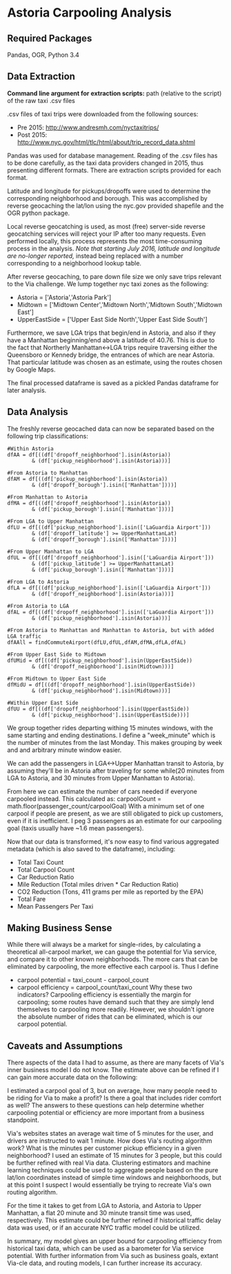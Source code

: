 Astoria Carpooling Analysis
==============

Required Packages
--------------
Pandas, OGR, Python 3.4

Data Extraction
--------------
**Command line argument for extraction scripts:** path (relative to the script) of the raw taxi .csv files

.csv files of taxi trips were downloaded from the following sources:
- Pre 2015: http://www.andresmh.com/nyctaxitrips/
- Post 2015: http://www.nyc.gov/html/tlc/html/about/trip_record_data.shtml 

Pandas was used for database management. Reading of the .csv files has to be done carefully, as the taxi data providers changed in 2015, thus presenting different formats. There are extraction scripts provided for each format.

Latitude and longitude for pickups/dropoffs were used to determine the corresponding neighborhood and borough. This was accomplished by reverse geocaching the lat/lon using the nyc.gov provided shapefile and the OGR python package.

Local reverse geocatching is used, as most (free) server-side reverse geocatching services will reject your IP after too many requests. Even performed locally, this process represents the most time-consuming process in the analysis.
*Note that starting July 2016, latitude and longitude are no-longer reported,* instead being replaced with a number corresponding to a neighborhood lookup table.

After reverse geocaching, to pare down file size we only save trips relevant to the Via challenge. We lump together nyc taxi zones as the following:
- Astoria = ['Astoria','Astoria Park']
- Midtown = ['Midtown Center','Midtown North','Midtown South','Midtown East']
- UpperEastSide = ['Upper East Side North','Upper East Side South']

Furthermore, we save LGA trips that begin/end in Astoria, and also if they have a Manhattan beginning/end above a latitude of 40.76. This is due to the fact that Northerly Manhattan<->LGA trips require traversing either the Queensboro or Kennedy bridge, the entrances of which are near Astoria. That particular latitude was chosen as an estimate, using the routes chosen by Google Maps.

The final processed dataframe is saved as a pickled Pandas dataframe for later analysis. 

Data Analysis
--------------

The freshly reverse geocached data can now be separated based on the following trip classifications:
    
    #Within Astoria
    dfAA = df[((df['dropoff_neighborhood'].isin(Astoria))  
            & (df['pickup_neighborhood'].isin(Astoria)))] 
    
    #From Astoria to Manhattan
    dfAM = df[((df['pickup_neighborhood'].isin(Astoria)) 
            & (df['dropoff_borough'].isin(['Manhattan'])))] 
    
    #From Manhattan to Astoria 
    dfMA = df[((df['dropoff_neighborhood'].isin(Astoria)) 
            & (df['pickup_borough'].isin(['Manhattan'])))]       
    
    #From LGA to Upper Manhattan
    dfLU = df[((df['pickup_neighborhood'].isin(['LaGuardia Airport']))  
            & (df['dropoff_latitude'] >= UpperManhattanLat)
            & (df['dropoff_borough'].isin(['Manhattan'])))]
    
    #From Upper Manhattan to LGA
    dfUL = df[((df['dropoff_neighborhood'].isin(['LaGuardia Airport'])) 
            & (df['pickup_latitude'] >= UpperManhattanLat)
            & (df['pickup_borough'].isin(['Manhattan'])))]
        
    #From LGA to Astoria  
    dfLA = df[((df['pickup_neighborhood'].isin(['LaGuardia Airport']))  
            & (df['dropoff_neighborhood'].isin(Astoria)))] 

    #From Astoria to LGA
    dfAL = df[((df['dropoff_neighborhood'].isin(['LaGuardia Airport'])) 
            & (df['pickup_neighborhood'].isin(Astoria)))]
    
    #From Astoria to Manhattan and Manhattan to Astoria, but with added LGA traffic
    dfAAll = findCommuteAirport(dfLU,dfUL,dfAM,dfMA,dfLA,dfAL) 

    #From Upper East Side to Midtown
    dfUMid = df[((df['pickup_neighborhood'].isin(UpperEastSide)) 
            & (df['dropoff_neighborhood'].isin(Midtown)))] 
        
    #From Midtown to Upper East Side 
    dfMidU = df[((df['dropoff_neighborhood'].isin(UpperEastSide))  
            & (df['pickup_neighborhood'].isin(Midtown)))] 
         
    #Within Upper East Side
    dfUU = df[((df['dropoff_neighborhood'].isin(UpperEastSide))  
            & (df['pickup_neighborhood'].isin(UpperEastSide)))]

We group together rides departing withing 15 minutes windows, with the same starting and ending destinations. I define a "week_minute" which is the number of minutes from the last Monday. This makes grouping by week and and arbitrary minute window easier.

We can add the passengers in LGA<->Upper Manhattan transit to Astoria, by assuming they'll be in Astoria after traveling for some while(20 minutes from LGA to Astoria, and 30 minutes from Upper Manhattan to Astoria).

From here we can estimate the number of cars needed if everyone carpooled instead. This calculated as:
    carpoolCount = math.floor(passenger_count/carpoolGoal)
With a minimum set of one carpool if people are present, as we are still obligated to pick up customers, even if it is inefficient. I peg 3 passengers as an estimate for our carpooling goal (taxis usually have ~1.6 mean passengers).

Now that our data is transformed, it's now easy to find various aggregated metadata (which is also saved to the dataframe), including:
- Total Taxi Count
- Total Carpool Count
- Car Reduction Ratio
- Mile Reduction (Total miles driven * Car Reduction Ratio)
- CO2 Reduction (Tons, 411 grams per mile as reported by the EPA)
- Total Fare
- Mean Passengers Per Taxi

Making Business Sense
--------------

While there will always be a market for single-rides, by calculating a theoretical all-carpool market, we can gauge the potential for Via service, and compare it to other known neighborhoods. The more cars that can be eliminated by carpooling, the more effective each carpool is. Thus I define 
- carpool potential = taxi_count - carpool_count
- carpool efficiency =  carpool_count/taxi_count
Why these two indicators? Carpooling efficiency is essentially the margin for carpooling; some routes have demand such that they are simply lend themselves to carpooling more readily. However, we shouldn't ignore the absolute number of rides that can be eliminated, which is our carpool potential. 

Caveats and Assumptions
--------------

There aspects of the data I had to assume, as there are many facets of Via's inner business model I do not know. The estimate above can be refined if I can gain more accurate data on the following:

I estimated a carpool goal of 3, but on average, how many people need to be riding for Via to make a profit? Is there a goal that includes rider comfort as well? The answers to these questions can help determine whether carpooling potential or efficiency are more important from a business standpoint.

Via's websites states an average wait time of 5 minutes for the user, and drivers are instructed to wait 1 minute. How does Via's routing algorithm work? What is the minutes per customer pickup efficiency in a given neighborhood? I used an estimate of 15 minutes for 3 people, but this could be further refined with real Via data. Clustering estimators and machine learning techniques could be used to aggregate people based on the pure lat/lon coordinates instead of simple time windows and neighborhoods, but at this point I suspect I would essentially be trying to recreate Via's own routing algorithm.

For the time it takes to get from LGA to Astoria, and Astoria to Upper Manhattan, a flat 20 minute and 30 minute transit time was used, respectively. This estimate could be further refined if historical traffic delay data was used, or if an accurate NYC traffic model could be utilized.

In summary, my model gives an upper bound for carpooling efficiency from historical taxi data, which can be used as a barometer for Via service potential. With further information from Via such as business goals, extant Via-cle data, and routing models, I can further increase its accuracy. 